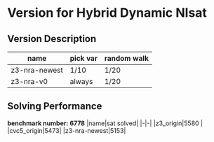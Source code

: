 # Version for Hybrid Dynamic Nlsat

## Version Description
|name|pick var| random walk|
|-|-|-|
|z3-nra-newest|1/10|1/20|
|z3-nra-v0|always|1/20|

## Solving Performance
**benchmark number: 6778**
|name|sat solved|
|-|-|
|z3_origin|5580 |
|cvc5_origin|5473|
|z3-nra-newest|5153|